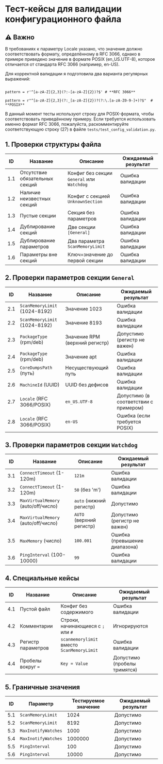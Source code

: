 # Тест-кейсы для валидации конфигурационного файла

## ⚠️ Важно
В требованиях к параметру Locale указано, что значение должно соответствовать формату, определённому в RFC 3066, однако в примере приведено значение в формате POSIX (en_US.UTF-8), которое отличается от стандарта RFC 3066 (например, en-US).

Для корректной валидации я подготовила два варианта регулярных выражений:

```

pattern = r'^[a-zA-Z]{2,3}(?:-[a-zA-Z]{2})?$' # **RFC 3066**

pattern = r"^[a-zA-Z]{2,3}(?:_[a-zA-Z]{2})?(?:\.[a-zA-Z0-9-]+)?$"  # **POSIX**
```
В данный момент тесты используют строку для POSIX-формата, чтобы соответствовать приведённому примеру.
Если требуется использовать именно формат RFC 3066, пожалуйста, раскомментируйте соответствующую строку (27) в файле  `tests/test_config_validation.py`.



## 1. Проверки структуры файла
| ID  | Название                     | Описание                          | Ожидаемый результат        |
|-----|------------------------------|-----------------------------------|-----------------------------|
| 1.1 | Отсутствие обязательных секций | Конфиг без секции `General` или `Watchdog` | Ошибка валидации          |
| 1.2 | Наличие неизвестных секций    | Конфиг с секцией `UnknownSection` | Ошибка валидации          |
| 1.3 | Пустые секции                | Секция без параметров             | Ошибка валидации          |
| 1.4 | Дублирование секций          | Две секции `[General]`            | Ошибка валидации          |
| 1.5 | Дублирование параметров      | Два параметра `ScanMemoryLimit`   | Ошибка валидации          |
| 1.6 | Параметры вне секций         | Ключ=значение до первой секции    | Ошибка валидации          |

## 2. Проверки параметров секции `General`
| ID  | Название                     | Описание                          | Ожидаемый результат        |
|-----|------------------------------|-----------------------------------|-----------------------------|
| 2.1 | `ScanMemoryLimit` (1024-8192)| Значение 1023                     | Ошибка валидации          |
| 2.2 | `ScanMemoryLimit` (1024-8192)| Значение 8193                     | Ошибка валидации          |
| 2.3 | `PackageType` (rpm/deb)      | Значение RPM (верхний регистр)    | Допустимо (регистр не важен) |
| 2.4 | `PackageType` (rpm/deb)      | Значение apt                      | Ошибка валидации          |
| 2.5 | `CoreDumpsPath` (путь)       | Несуществующий путь               | Ошибка валидации          |
| 2.6 | `MachineId` (UUID)           | UUID без дефисов                  | Ошибка валидации          |
| 2.7 | `Locale` (RFC 3066/POSIX)    | `en_US.UTF-8`                     | Допустимо (в соответствии с примером) |
| 2.8 | `Locale` (RFC 3066/POSIX)    | `en-US`                           | Ошибка (если требуется POSIX) |

## 3. Проверки параметров секции `Watchdog`
| ID  | Название                     | Описание                          | Ожидаемый результат        |
|-----|------------------------------|-----------------------------------|-----------------------------|
| 3.1 | `ConnectTimeout` (1-120m)    | `121m`                            | Ошибка валидации          |
| 3.2 | `ConnectTimeout` (1-120m)    | `50` (без 'm')                    | Ошибка валидации          |
| 3.3 | `MaxVirtualMemory` (auto/off/число)| `auto` (нижний регистр)      | Допустимо                 |
| 3.4 | `MaxVirtualMemory` (auto/off/число)| `AUTO` (верхний регистр)      | Допустимо (регистр не важен) |
| 3.5 | `MaxMemory` (число)          | `100.001`                         | Ошибка (превышение диапазона) |
| 3.6 | `PingInterval` (100-10000)   | `99`                              | Ошибка валидации          |

## 4. Специальные кейсы
| ID  | Название                     | Описание                          | Ожидаемый результат        |
|-----|------------------------------|-----------------------------------|-----------------------------|
| 4.1 | Пустой файл                  | Конфиг без содержимого            | Ошибка валидации          |
| 4.2 | Комментарии                  | Строки, начинающиеся с `;` или `#` | Игнорируются              |
| 4.3 | Регистр параметров           | `scanmemorylimit` вместо `ScanMemoryLimit` | Ошибка валидации          |
| 4.4 | Пробелы вокруг `=`           | `Key = Value`                     | Допустимо (пробелы тримятся) |

## 5. Граничные значения
| ID  | Параметр              | Тестируемое значение | Ожидаемый результат |
|-----|-----------------------|----------------------|---------------------|
| 5.1 | `ScanMemoryLimit`     | 1024                 | Допустимо           |
| 5.2 | `ScanMemoryLimit`     | 8192                 | Допустимо           |
| 5.3 | `MaxInotifyWatches`   | 1000                 | Допустимо           |
| 5.4 | `MaxInotifyWatches`   | 1000000              | Допустимо           |
| 5.5 | `PingInterval`        | 100                  | Допустимо           |
| 5.6 | `PingInterval`        | 10000                | Допустимо           |
